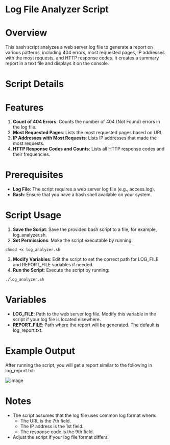 # Log File Analyzer Script
# Overview
This bash script analyzes a web server log file to generate a report on various patterns, including 404 errors, most requested pages, IP addresses with the most requests, and HTTP response codes. It creates a summary report in a text file and displays it on the console.

# Script Details
# Features
1. **Count of 404 Errors**: Counts the number of 404 (Not Found) errors in the log file.
2. **Most Requested Pages**: Lists the most requested pages based on URL.
3. **IP Addresses with Most Requests**: Lists IP addresses that made the most requests.
4. **HTTP Response Codes and Counts**: Lists all HTTP response codes and their frequencies.
# Prerequisites
  * **Log File**: The script requires a web server log file (e.g., access.log).
  * **Bash**: Ensure that you have a bash shell available on your system.
# Script Usage
1. **Save the Script**: Save the provided bash script to a file, for example, log_analyzer.sh.
2. **Set Permissions**: Make the script executable by running:

```
chmod +x log_analyzer.sh
```
3. **Modify Variables**: Edit the script to set the correct path for LOG_FILE and REPORT_FILE variables if needed.
4. **Run the Script**: Execute the script by running:
```
./log_analyzer.sh
```
# Variables
  * **LOG_FILE**: Path to the web server log file. Modify this variable in the script if your log file is located elsewhere.
  * **REPORT_FILE**: Path where the report will be generated. The default is log_report.txt.
# Example Output
After running the script, you will get a report similar to the following in log_report.txt:

![image](https://github.com/user-attachments/assets/3b41c816-8882-4301-9ddb-e6b0c4b70e8e)

# Notes
* The script assumes that the log file uses common log format where:
  * The URL is the 7th field.
  * The IP address is the 1st field.
  * The response code is the 9th field.
* Adjust the script if your log file format differs.
